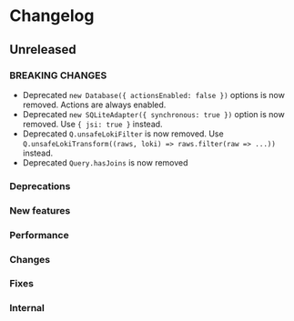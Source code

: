 # Changelog

## Unreleased

### BREAKING CHANGES

- Deprecated `new Database({ actionsEnabled: false })` options is now removed. Actions are always enabled.
- Deprecated `new SQLiteAdapter({ synchronous: true })` option is now removed. Use `{ jsi: true }` instead.
- Deprecated `Q.unsafeLokiFilter` is now removed.
    Use `Q.unsafeLokiTransform((raws, loki) => raws.filter(raw => ...))` instead.
- Deprecated `Query.hasJoins` is now removed

### Deprecations

### New features

### Performance

### Changes

### Fixes

### Internal
